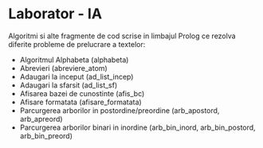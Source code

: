 # Laborator - IA

Algoritmi si alte fragmente de cod scrise in limbajul Prolog ce rezolva diferite probleme de prelucrare a textelor:
- Algoritmul Alphabeta (alphabeta)
- Abrevieri (abreviere_atom)
- Adaugari la inceput (ad_list_incep)
- Adaugari la sfarsit (ad_list_sf)
- Afisarea bazei de cunostinte (afis_bc)
- Afisare formatata (afisare_formatata)
- Parcurgerea arborilor in postordine/preordine (arb_apostord, arb_apreord)
- Parcurgerea arborilor binari in inordine (arb_bin_inord, arb_bin_postord, arb_bin_preord)
